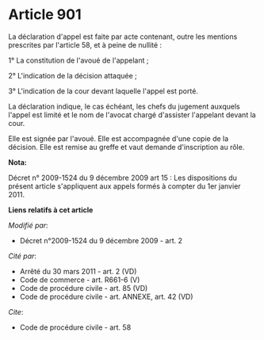 # Article 901

La déclaration d'appel est faite par acte contenant, outre les mentions prescrites par l'article 58, et à peine de nullité : 

1° La constitution de l'avoué de l'appelant ; 

2° L'indication de la décision attaquée ; 

3° L'indication de la cour devant laquelle l'appel est porté. 

La déclaration indique, le cas échéant, les chefs du jugement auxquels l'appel est limité et le nom de l'avocat chargé
d'assister l'appelant devant la cour. 

Elle est signée par l'avoué. Elle est accompagnée d'une copie de la décision. Elle est remise au greffe et vaut demande
d'inscription au rôle.

**Nota:**

Décret n° 2009-1524 du 9 décembre 2009 art 15 : Les dispositions du présent article s'appliquent aux appels formés à compter
du 1er janvier 2011.

**Liens relatifs à cet article**

_Modifié par_:

  - Décret n°2009-1524 du 9 décembre 2009 - art. 2

_Cité par_:

  - Arrêté du 30 mars 2011 - art. 2 (VD)
  - Code de commerce - art. R661-6 (V)
  - Code de procédure civile - art. 85 (VD)
  - Code de procédure civile - art. ANNEXE, art. 42 (VD)

_Cite_:

  - Code de procédure civile - art. 58
